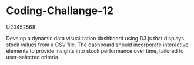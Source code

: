 # Coding-Challange-12
U20452568

Develop a dynamic data visualization dashboard using D3.js that displays stock values from a CSV file. The dashboard should incorporate interactive elements to provide insights into stock performance over time, tailored to user-selected criteria.
